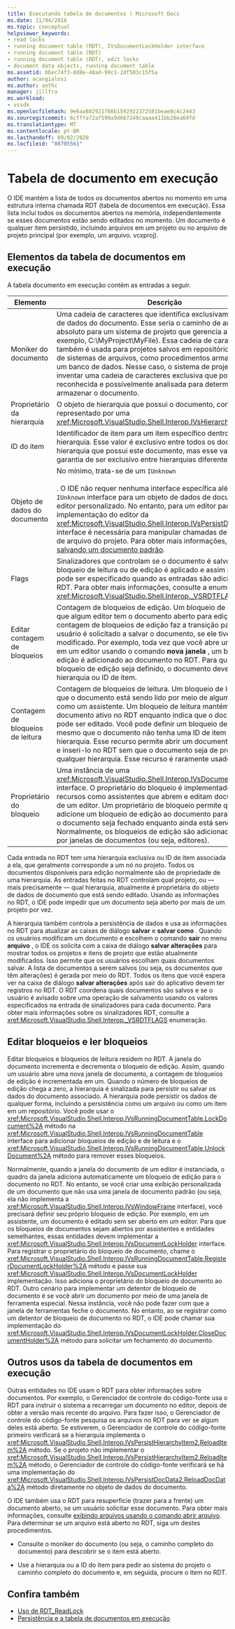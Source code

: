 ```yaml
---
title: Executando tabela de documentos | Microsoft Docs
ms.date: 11/04/2016
ms.topic: conceptual
helpviewer_keywords:
- read locks
- running document table (RDT), IVsDocumentLockHolder interface
- running document table (RDT)
- running document table (RDT), edit locks
- document data objects, running document table
ms.assetid: bbec74f3-dd8e-48ad-99c1-2df503c15f5a
author: acangialosi
ms.author: anthc
manager: jillfra
ms.workload:
- vssdk
ms.openlocfilehash: 9e6aa882921786b1592922372581beae8c4c2443
ms.sourcegitcommit: 6cfffa72af599a9d667249caaaa411bb28ea69fd
ms.translationtype: MT
ms.contentlocale: pt-BR
ms.lasthandoff: 09/02/2020
ms.locfileid: "80705561"
---
```

# <a name="running-document-table"></a>Tabela de documento em execução
O IDE mantém a lista de todos os documentos abertos no momento em uma estrutura interna chamada RDT (tabela de documentos em execução). Essa lista inclui todos os documentos abertos na memória, independentemente se esses documentos estão sendo editados no momento. Um documento é qualquer item persistido, incluindo arquivos em um projeto ou no arquivo de projeto principal (por exemplo, um arquivo. vcxproj).

## <a name="elements-of-the-running-document-table"></a>Elementos da tabela de documentos em execução
 A tabela documento em execução contém as entradas a seguir.

|Elemento|Descrição|
|-------------|-----------------|
|Moniker do documento|Uma cadeia de caracteres que identifica exclusivamente o objeto de dados do documento. Esse seria o caminho de arquivo absoluto para um sistema de projeto que gerencia arquivos (por exemplo, C:\MyProject\MyFile). Essa cadeia de caracteres também é usada para projetos salvos em repositórios diferentes de sistemas de arquivos, como procedimentos armazenados em um banco de dados. Nesse caso, o sistema de projeto pode inventar uma cadeia de caracteres exclusiva que pode ser reconhecida e possivelmente analisada para determinar como armazenar o documento.|
|Proprietário da hierarquia|O objeto de hierarquia que possui o documento, conforme representado por uma <xref:Microsoft.VisualStudio.Shell.Interop.IVsHierarchy> interface.|
|ID do item|Identificador de item para um item específico dentro da hierarquia. Esse valor é exclusivo entre todos os documentos na hierarquia que possui este documento, mas esse valor não tem garantia de ser exclusivo entre hierarquias diferentes.|
|Objeto de dados do documento|No mínimo, trata-se de um `IUnknown`<br /><br /> . O IDE não requer nenhuma interface específica além da `IUnknown` interface para um objeto de dados de documento do editor personalizado. No entanto, para um editor padrão, a implementação do editor da <xref:Microsoft.VisualStudio.Shell.Interop.IVsPersistDocData2> interface é necessária para manipular chamadas de persistência de arquivo do projeto. Para obter mais informações, consulte [salvando um documento padrão](../../extensibility/internals/saving-a-standard-document.md).|
|Flags|Sinalizadores que controlam se o documento é salvo, se um bloqueio de leitura ou de edição é aplicado e assim por diante, pode ser especificado quando as entradas são adicionadas ao RDT. Para obter mais informações, consulte a enumeração <xref:Microsoft.VisualStudio.Shell.Interop._VSRDTFLAGS>.|
|Editar contagem de bloqueios|Contagem de bloqueios de edição. Um bloqueio de edição indica que algum editor tem o documento aberto para edição. Quando a contagem de bloqueios de edição faz a transição para zero, o usuário é solicitado a salvar o documento, se ele tiver sido modificado. Por exemplo, toda vez que você abre um documento em um editor usando o comando **nova janela** , um bloqueio de edição é adicionado ao documento no RDT. Para que um bloqueio de edição seja definido, o documento deve ter uma hierarquia ou ID de item.|
|Contagem de bloqueios de leitura|Contagem de bloqueios de leitura. Um bloqueio de leitura indica que o documento está sendo lido por meio de algum mecanismo, como um assistente. Um bloqueio de leitura mantém um documento ativo no RDT enquanto indica que o documento não pode ser editado. Você pode definir um bloqueio de leitura mesmo que o documento não tenha uma ID de item ou de hierarquia. Esse recurso permite abrir um documento na memória e inseri-lo no RDT sem que o documento seja de propriedade de qualquer hierarquia. Esse recurso é raramente usado.|
|Proprietário do bloqueio|Uma instância de uma <xref:Microsoft.VisualStudio.Shell.Interop.IVsDocumentLockHolder> interface. O proprietário do bloqueio é implementado por recursos como assistentes que abrem e editam documentos fora de um editor. Um proprietário de bloqueio permite que o recurso adicione um bloqueio de edição ao documento para impedir que o documento seja fechado enquanto ainda está sendo editado. Normalmente, os bloqueios de edição são adicionados apenas por janelas de documentos (ou seja, editores).|

 Cada entrada no RDT tem uma hierarquia exclusiva ou ID de item associada a ela, que geralmente corresponde a um nó no projeto. Todos os documentos disponíveis para edição normalmente são de propriedade de uma hierarquia. As entradas feitas no RDT controlam qual projeto, ou — mais precisamente — qual hierarquia, atualmente é proprietária do objeto de dados de documento que está sendo editado. Usando as informações no RDT, o IDE pode impedir que um documento seja aberto por mais de um projeto por vez.

 A hierarquia também controla a persistência de dados e usa as informações no RDT para atualizar as caixas de diálogo **salvar** e **salvar como** . Quando os usuários modificam um documento e escolhem o comando **sair** no menu **arquivo** , o IDE os solicita com a caixa de diálogo **salvar alterações** para mostrar todos os projetos e itens de projeto que estão atualmente modificados. Isso permite que os usuários escolham quais documentos salvar. A lista de documentos a serem salvos (ou seja, os documentos que têm alterações) é gerada por meio do RDT. Todos os itens que você espera ver na caixa de diálogo **salvar alterações** após sair do aplicativo devem ter registros no RDT. O RDT coordena quais documentos são salvos e se o usuário é avisado sobre uma operação de salvamento usando os valores especificados na entrada de sinalizadores para cada documento. Para obter mais informações sobre os sinalizadores RDT, consulte a <xref:Microsoft.VisualStudio.Shell.Interop._VSRDTFLAGS> enumeração.

## <a name="edit-locks-and-read-locks"></a>Editar bloqueios e ler bloqueios
 Editar bloqueios e bloqueios de leitura residem no RDT. A janela do documento incrementa e decrementa o bloqueio de edição. Assim, quando um usuário abre uma nova janela de documento, a contagem de bloqueios de edição é incrementada em um. Quando o número de bloqueios de edição chega a zero, a hierarquia é sinalizada para persistir ou salvar os dados do documento associado. A hierarquia pode persistir os dados de qualquer forma, incluindo a persistência como um arquivo ou como um item em um repositório. Você pode usar o <xref:Microsoft.VisualStudio.Shell.Interop.IVsRunningDocumentTable.LockDocument%2A> método na <xref:Microsoft.VisualStudio.Shell.Interop.IVsRunningDocumentTable> interface para adicionar bloqueios de edição e de leitura e o <xref:Microsoft.VisualStudio.Shell.Interop.IVsRunningDocumentTable.UnlockDocument%2A> método para remover esses bloqueios.

 Normalmente, quando a janela do documento de um editor é instanciada, o quadro da janela adiciona automaticamente um bloqueio de edição para o documento no RDT. No entanto, se você criar uma exibição personalizada de um documento que não usa uma janela de documento padrão (ou seja, ela não implementa a <xref:Microsoft.VisualStudio.Shell.Interop.IVsWindowFrame> interface), você precisará definir seu próprio bloqueio de edição. Por exemplo, em um assistente, um documento é editado sem ser aberto em um editor. Para que os bloqueios de documentos sejam abertos por assistentes e entidades semelhantes, essas entidades devem implementar a <xref:Microsoft.VisualStudio.Shell.Interop.IVsDocumentLockHolder> interface. Para registrar o proprietário do bloqueio de documento, chame o <xref:Microsoft.VisualStudio.Shell.Interop.IVsRunningDocumentTable.RegisterDocumentLockHolder%2A> método e passe sua <xref:Microsoft.VisualStudio.Shell.Interop.IVsDocumentLockHolder> implementação. Isso adiciona o proprietário do bloqueio de documento ao RDT. Outro cenário para implementar um detentor de bloqueio de documento é se você abrir um documento por meio de uma janela de ferramenta especial. Nessa instância, você não pode fazer com que a janela de ferramentas feche o documento. No entanto, ao se registrar como um detentor de bloqueio de documento no RDT, o IDE pode chamar sua implementação do <xref:Microsoft.VisualStudio.Shell.Interop.IVsDocumentLockHolder.CloseDocumentHolder%2A> método para solicitar um fechamento do documento.

## <a name="other-uses-of-the-running-document-table"></a>Outros usos da tabela de documentos em execução
 Outras entidades no IDE usam o RDT para obter informações sobre documentos. Por exemplo, o Gerenciador de controle do código-fonte usa o RDT para instruir o sistema a recarregar um documento no editor, depois de obter a versão mais recente do arquivo. Para fazer isso, o Gerenciador de controle do código-fonte pesquisa os arquivos no RDT para ver se algum deles está aberto. Se estiverem, o Gerenciador de controle do código-fonte primeiro verificará se a hierarquia implementa o <xref:Microsoft.VisualStudio.Shell.Interop.IVsPersistHierarchyItem2.ReloadItem%2A> método. Se o projeto não implementar o <xref:Microsoft.VisualStudio.Shell.Interop.IVsPersistHierarchyItem2.ReloadItem%2A> método, o Gerenciador de controle do código-fonte verificará se há uma implementação do <xref:Microsoft.VisualStudio.Shell.Interop.IVsPersistDocData2.ReloadDocData%2A> método diretamente no objeto de dados do documento.

 O IDE também usa o RDT para resuperfície (trazer para a frente) um documento aberto, se um usuário solicitar esse documento. Para obter mais informações, consulte [exibindo arquivos usando o comando abrir arquivo](../../extensibility/internals/displaying-files-by-using-the-open-file-command.md). Para determinar se um arquivo está aberto no RDT, siga um destes procedimentos.

- Consulte o moniker do documento (ou seja, o caminho completo do documento) para descobrir se o item está aberto.

- Use a hierarquia ou a ID do item para pedir ao sistema do projeto o caminho completo do documento e, em seguida, procure o item no RDT.

## <a name="see-also"></a>Confira também
- [Uso de RDT_ReadLock](../../extensibility/internals/rdt-readlock-usage.md)
- [Persistência e a tabela de documentos em execução](../../extensibility/internals/persistence-and-the-running-document-table.md)
